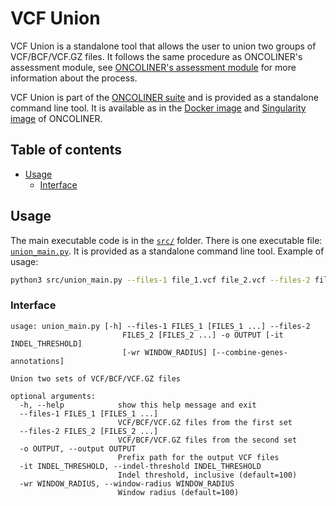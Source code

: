 # VCF Union<!-- omit in toc -->

VCF Union is a standalone tool that allows the user to union two groups of VCF/BCF/VCF.GZ files. It follows the same procedure as ONCOLINER's assessment module, see [ONCOLINER's assessment module](../../modules/oncoliner_assessment/) for more information about the process.

VCF Union is part of the [ONCOLINER suite](../../README.md) and is provided as a standalone command line tool. It is available as in the [Docker image](../../Dockerfile) and [Singularity image](../../singularity.def) of ONCOLINER.

## Table of contents<!-- omit in toc -->
- [Usage](#usage)
  - [Interface](#interface)


## Usage

The main executable code is in the [`src/`](/src/) folder. There is one executable file: [`union_main.py`](/src/union_main.py). It is provided as a standalone command line tool. Example of usage:

```bash
python3 src/union_main.py --files-1 file_1.vcf file_2.vcf --files-2 file_3.vcf file_4.vcf -o union_out
```

### Interface

```
usage: union_main.py [-h] --files-1 FILES_1 [FILES_1 ...] --files-2
                         FILES_2 [FILES_2 ...] -o OUTPUT [-it INDEL_THRESHOLD]
                         [-wr WINDOW_RADIUS] [--combine-genes-annotations]

Union two sets of VCF/BCF/VCF.GZ files

optional arguments:
  -h, --help            show this help message and exit
  --files-1 FILES_1 [FILES_1 ...]
                        VCF/BCF/VCF.GZ files from the first set
  --files-2 FILES_2 [FILES_2 ...]
                        VCF/BCF/VCF.GZ files from the second set
  -o OUTPUT, --output OUTPUT
                        Prefix path for the output VCF files
  -it INDEL_THRESHOLD, --indel-threshold INDEL_THRESHOLD
                        Indel threshold, inclusive (default=100)
  -wr WINDOW_RADIUS, --window-radius WINDOW_RADIUS
                        Window radius (default=100)
```
